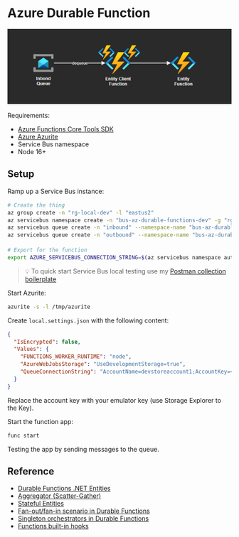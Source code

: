 # Azure Durable Function

<img src=".docs/entity.png" />

Requirements:

- [Azure Functions Core Tools SDK](https://github.com/Azure/azure-functions-core-tools)
- [Azure Azurite](https://github.com/Azure/Azurite)
- Service Bus namespace
- Node 16+

## Setup

Ramp up a Service Bus instance:

```sh
# Create the thing
az group create -n "rg-local-dev" -l "eastus2"
az servicebus namespace create -n "bus-az-durable-functions-dev" -g "rg-local-dev" -l "eastus2" --sku "Basic"
az servicebus queue create -n "inbound" --namespace-name "bus-az-durable-functions-dev" -g "rg-local-dev" --enable-partitioning
az servicebus queue create -n "outbound" --namespace-name "bus-az-durable-functions-dev" -g "rg-local-dev" --enable-partitioning

# Export for the function
export AZURE_SERVICEBUS_CONNECTION_STRING=$(az servicebus namespace authorization-rule keys list -g "rg-local-dev" --namespace-name "bus-az-durable-functions-dev" --name "RootManageSharedAccessKey" --query "primaryConnectionString" -o tsv)
```

> 💡 To quick start Service Bus local testing use my [Postman collection boilerplate](https://github.com/epomatti/servicebus-postman-collection)

Start Azurite:

```sh
azurite -s -l /tmp/azurite
```

Create `local.settings.json` with the following content:

```json
{
  "IsEncrypted": false,
  "Values": {
    "FUNCTIONS_WORKER_RUNTIME": "node",
    "AzureWebJobsStorage": "UseDevelopmentStorage=true",
    "QueueConnectionString": "AccountName=devstoreaccount1;AccountKey=<<<ACCOUNT_KEY>>>;DefaultEndpointsProtocol=http;BlobEndpoint=http://127.0.0.1:10000/devstoreaccount1;QueueEndpoint=http://127.0.0.1:10001/devstoreaccount1;TableEndpoint=http://127.0.0.1:10002/devstoreaccount1;"
  }
}
```

Replace the account key with your emulator key (use Storage Explorer to the Key).

Start the function app:

```sh
func start
```

Testing the app by sending messages to the queue.

## Reference

- [Durable Functions .NET Entities](https://learn.microsoft.com/en-us/azure/azure-functions/durable/durable-functions-dotnet-entities)
- [Aggregator (Scatter-Gather)](https://learn.microsoft.com/en-us/azure/azure-functions/durable/durable-functions-overview?tabs=javascript#aggregator)
- [Stateful Entities](https://learn.microsoft.com/en-us/azure/azure-functions/durable/durable-functions-entities?tabs=csharp)
- [Fan-out/fan-in scenario in Durable Functions](https://learn.microsoft.com/en-us/azure/azure-functions/durable/durable-functions-cloud-backup?tabs=javascript)
- [Singleton orchestrators in Durable Functions](https://learn.microsoft.com/en-us/azure/azure-functions/durable/durable-functions-singletons?tabs=javascript)
- [Functions built-in hooks](https://pjlee.net/blog/how-to-trigger-and-query-an-azure-entity-function-without-using-an-ordinary-function-just-use-the-bu)
